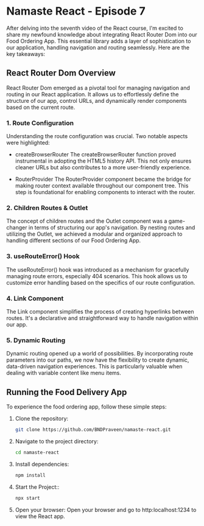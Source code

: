 # Namaste React - Episode 7

After delving into the seventh video of the React course, I'm excited to share my newfound knowledge about integrating React Router Dom into our Food Ordering App. This essential library adds a layer of sophistication to our application, handling navigation and routing seamlessly. Here are the key takeaways:

## React Router Dom Overview

React Router Dom emerged as a pivotal tool for managing navigation and routing in our React application. It allows us to effortlessly define the structure of our app, control URLs, and dynamically render components based on the current route.

### 1. Route Configuration
Understanding the route configuration was crucial. Two notable aspects were highlighted:

- createBrowserRouter
The createBrowserRouter function proved instrumental in adopting the HTML5 history API. This not only ensures cleaner URLs but also contributes to a more user-friendly experience.

- RouterProvider
The RouterProvider component became the bridge for making router context available throughout our component tree. This step is foundational for enabling components to interact with the router.

### 2. Children Routes & Outlet
The concept of children routes and the Outlet component was a game-changer in terms of structuring our app's navigation. By nesting routes and utilizing the Outlet, we achieved a modular and organized approach to handling different sections of our Food Ordering App.

### 3. useRouteError() Hook
The useRouteError() hook was introduced as a mechanism for gracefully managing route errors, especially 404 scenarios. This hook allows us to customize error handling based on the specifics of our route configuration.

### 4. Link Component
The Link component simplifies the process of creating hyperlinks between routes. It's a declarative and straightforward way to handle navigation within our app.

### 5. Dynamic Routing
Dynamic routing opened up a world of possibilities. By incorporating route parameters into our paths, we now have the flexibility to create dynamic, data-driven navigation experiences. This is particularly valuable when dealing with variable content like menu items.

## Running the Food Delivery App

To experience the food ordering app, follow these simple steps:

1. Clone the repository:

   ```bash
   git clone https://github.com/BNDPraveen/namaste-react.git

   ```

2. Navigate to the project directory:

   ```bash
   cd namaste-react

   ```

3. Install dependencies:

   ```bash
   npm install

   ```

4. Start the Project::

   ```bash
   npx start

   ```

5. Open your browser:
   Open your browser and go to http:localhost:1234 to view the React app.
